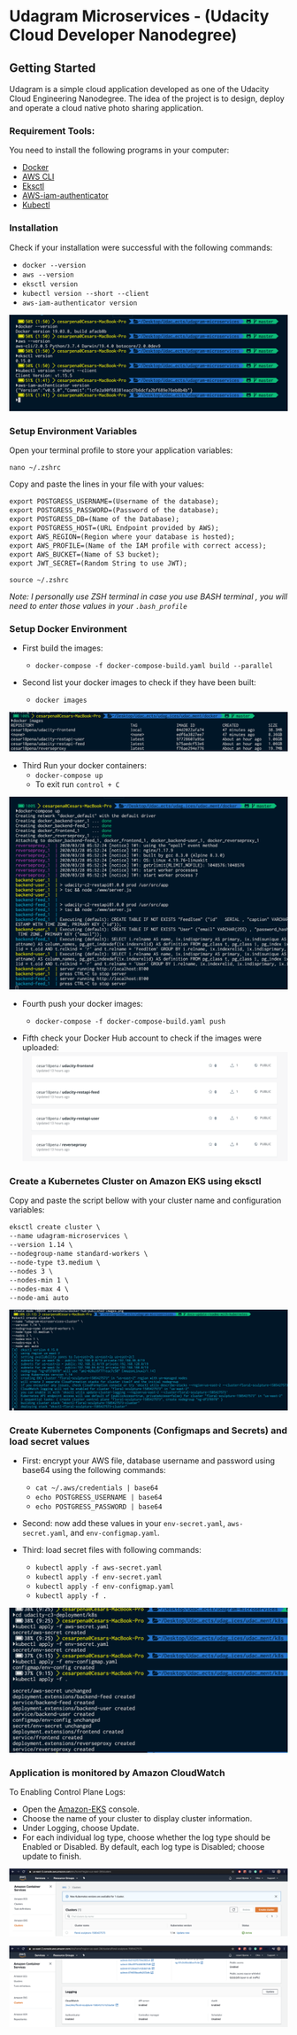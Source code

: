 # Udagram Microservices - (Udacity Cloud Developer Nanodegree)

## Getting Started
Udagram is a simple cloud application developed as one of the Udacity Cloud Engineering Nanodegree. The idea of the project is to design, deploy and operate a cloud native photo sharing application.

### Requirement Tools:
You need to install the following programs in your computer:  
- [Docker](https://docs.docker.com/docker-for-mac/install/)  
- [AWS CLI](https://docs.aws.amazon.com/cli/latest/userguide/install-macos.html)  
- [Eksctl](https://docs.aws.amazon.com/eks/latest/userguide/getting-started-eksctl.html)  
- [AWS-iam-authenticator](https://docs.aws.amazon.com/eks/latest/userguide/install-aws-iam-authenticator.html)  
- [Kubectl](https://docs.aws.amazon.com/eks/latest/userguide/install-kubectl.html)  

### Installation
Check if your installation were successful with the following commands:  
- `docker --version`  
- `aws --version`  
- `eksctl version`  
- `kubectl version --short --client`  
- `aws-iam-authenticator version`  

![Setup Installed in my computer](screenshots/setting-installed.png)  


### Setup Environment Variables
Open your terminal profile to store your application variables: 
```
nano ~/.zshrc
```
Copy and paste the lines in your file with your values:
```
export POSTGRESS_USERNAME=(Username of the database);
export POSTGRESS_PASSWORD=(Password of the database);
export POSTGRESS_DB=(Name of the Database);
export POSTGRESS_HOST=(URL Endpoint provided by AWS);
export AWS_REGION=(Region where your database is hosted);
export AWS_PROFILE=(Name of the IAM profile with correct access);
export AWS_BUCKET=(Name of S3 bucket);
export JWT_SECRET=(Random String to use JWT);
```

```
source ~/.zshrc
```

*Note: I personally use ZSH terminal in case you use BASH terminal , you will need to enter those values in your `.bash_profile`*

### Setup Docker Environment

- First build the images: 
  - `docker-compose -f docker-compose-build.yaml build --parallel`  
  
- Second list your docker images to check if they have been built:
  - `docker images` 
   
![Build-images](screenshots/build-images.png)  

- Third Run your docker containers: 
  - `docker-compose up`
  - To exit run `control + C`  

![Running-containers](screenshots/running-images.png)  

- Fourth push your docker images:
  - `docker-compose -f docker-compose-build.yaml push`  
  
- Fifth check your Docker Hub account to check if the images were uploaded:
![DockerHub](screenshots/docker-hub-published-images.png)  

### Create a Kubernetes Cluster on Amazon EKS using eksctl
Copy and paste the script bellow with your cluster name and configuration variables:

```
eksctl create cluster \ 
--name udagram-microservices \
--version 1.14 \
--nodegroup-name standard-workers \
--node-type t3.medium \
--nodes 3 \
--nodes-min 1 \
--nodes-max 4 \
--node-ami auto
```

![Creating Cluster](screenshots/creating-kubernete-cluster.png) 

 ### Create Kubernetes Components (Configmaps and Secrets) and load secret values

- First: encrypt your AWS file, database username and password using base64 using the following commands:
  - `cat ~/.aws/credentials | base64`  
  - `echo POSTGRESS_USERNAME | base64`  
  - `echo POSTGRESS_PASSWORD | base64`  

- Second: now add these values in your `env-secret.yaml`, `aws-secret.yaml`, and `env-configmap.yaml`.

- Third: load secret files with following commands:
  - `kubectl apply -f aws-secret.yaml`
  - `kubectl apply -f env-secret.yaml`
  - `kubectl apply -f env-configmap.yaml`
  - `kubectl apply -f .`
  
![Loading Secrets](screenshots/loading-kubernetes-secrets.png) 

### Application is monitored by Amazon CloudWatch

To Enabling Control Plane Logs:
  - Open the [Amazon-EKS](https://console.aws.amazon.com/eks/home#/clusters) console.
  - Choose the name of your cluster to display cluster information.
  - Under Logging, choose Update.
  - For each individual log type, choose whether the log type should be Enabled or Disabled. By default, each log type is Disabled; choose  update to finish.

![CLUSTERS-EKS](screenshots/aws-clusters.png)

![AWS-CloudWatch](screenshots/aws-logging.png) 
